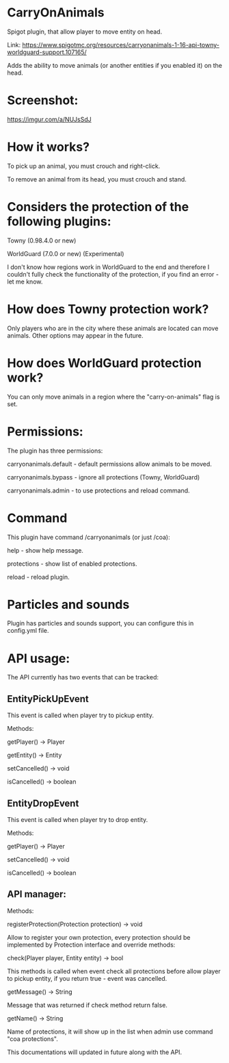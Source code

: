 # CarryOnAnimals
Spigot plugin, that allow player to move entity on head.

Link: https://www.spigotmc.org/resources/carryonanimals-1-16-api-towny-worldguard-support.107165/

Adds the ability to move animals (or another entities if you enabled it) on the head.

# Screenshot:
https://imgur.com/a/NUJsSdJ

# How it works?

To pick up an animal, you must crouch and right-click.

To remove an animal from its head, you must crouch and stand.

# Considers the protection of the following plugins:

Towny (0.98.4.0 or new)

WorldGuard (7.0.0 or new) (Experimental)

I don't know how regions work in WorldGuard to the end and therefore I couldn't fully check the functionality of the protection, if you find an error - let me know.

# How does Towny protection work?

Only players who are in the city where these animals are located can move animals. Other options may appear in the future.

# How does WorldGuard protection work?

You can only move animals in a region where the "carry-on-animals" flag is set.

# Permissions:

The plugin has three permissions:

carryonanimals.default - default permissions allow animals to be moved.

carryonanimals.bypass - ignore all protections (Towny, WorldGuard)

carryonanimals.admin - to use protections and reload command.

# Command

This plugin have command /carryonanimals (or just /coa):

help - show help message.

protections - show list of enabled protections.

reload - reload plugin.

# Particles and sounds

Plugin has particles and sounds support, you can configure this in config.yml file.

# API usage:


The API currently has two events that can be tracked:

## EntityPickUpEvent

This event is called when player try to pickup entity.

Methods:

getPlayer() -> Player

getEntity() -> Entity

setCancelled() -> void

isCancelled() -> boolean

## EntityDropEvent

This event is called when player try to drop entity.

Methods:

getPlayer() -> Player

setCancelled() -> void

isCancelled() -> boolean

## API manager:

Methods:

registerProtection(Protection protection) -> void

Allow to register your own protection, every protection should be implemented by Protection interface and override methods:

check(Player player, Entity entity) -> bool

This methods is called when event check all protections before allow player to pickup entity, if you return true - event was cancelled.

getMessage() -> String

Message that was returned if check method return false.

getName() -> String

Name of protections, it will show up in the list when admin use command "coa protections".

This documentations will updated in future along with the API.

